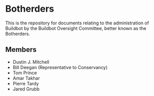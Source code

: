 Botherders
==========

This is the repository for documents relating to the administration of Buildbot by the Buildbot Oversight Committee, better known as the Botherders.

Members
-------

 * Dustin J. Mitchell
 * Bill Deegan (Representative to Conservancy)
 * Tom Prince
 * Amar Takhar
 * Pierre Tardy
 * Jared Grubb
